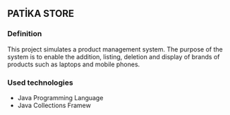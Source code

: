 ## PATİKA STORE
### Definition
This project simulates a product management system.
The purpose of the system is to enable the addition, listing, deletion and display of brands of products such as laptops and mobile phones.


### Used technologies
- Java Programming Language
- Java Collections Framew